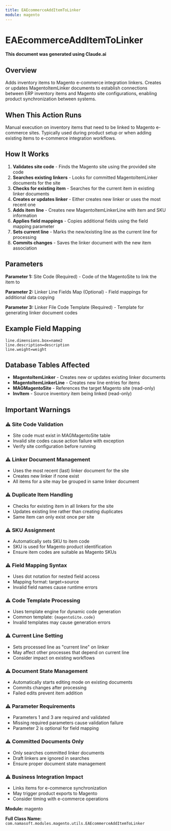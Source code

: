 ```yaml
---
title: EAEcommerceAddItemToLinker
module: magento
---
```



<div class='entity-flows'>

# EAEcommerceAddItemToLinker

**This document was generated using Claude.ai**

## Overview

Adds inventory items to Magento e-commerce integration linkers. Creates or updates MagentoItemLinker documents to establish connections between ERP inventory items and Magento site configurations, enabling product synchronization between systems.

## When This Action Runs

Manual execution on inventory items that need to be linked to Magento e-commerce sites. Typically used during product setup or when adding existing items to e-commerce integration workflows.

## How It Works

1. **Validates site code** - Finds the Magento site using the provided site code
2. **Searches existing linkers** - Looks for committed MagentoItemLinker documents for the site
3. **Checks for existing item** - Searches for the current item in existing linker documents
4. **Creates or updates linker** - Either creates new linker or uses the most recent one
5. **Adds item line** - Creates new MagentoItemLinkerLine with item and SKU information
6. **Applies field mappings** - Copies additional fields using the field mapping parameter
7. **Sets current line** - Marks the new/existing line as the current line for processing
8. **Commits changes** - Saves the linker document with the new item association

## Parameters

**Parameter 1:** Site Code (Required) - Code of the MagentoSite to link the item to

**Parameter 2:** Linker Line Fields Map (Optional) - Field mappings for additional data copying

**Parameter 3:** Linker File Code Template (Required) - Template for generating linker document codes

## Example Field Mapping

```
line.dimensions.box=name2
line.description=description
line.weight=weight
```

## Database Tables Affected

- **MagentoItemLinker** - Creates new or updates existing linker documents
- **MagentoItemLinkerLine** - Creates new line entries for items
- **MAGMagentoSite** - References the target Magento site (read-only)
- **InvItem** - Source inventory item being linked (read-only)

## Important Warnings

### ⚠️ Site Code Validation
- Site code must exist in MAGMagentoSite table
- Invalid site codes cause action failure with exception
- Verify site configuration before running

### ⚠️ Linker Document Management
- Uses the most recent (last) linker document for the site
- Creates new linker if none exist
- All items for a site may be grouped in same linker document

### ⚠️ Duplicate Item Handling
- Checks for existing item in all linkers for the site
- Updates existing line rather than creating duplicates
- Same item can only exist once per site

### ⚠️ SKU Assignment
- Automatically sets SKU to item code
- SKU is used for Magento product identification
- Ensure item codes are suitable as Magento SKUs

### ⚠️ Field Mapping Syntax
- Uses dot notation for nested field access
- Mapping format: target=source
- Invalid field names cause runtime errors

### ⚠️ Code Template Processing
- Uses template engine for dynamic code generation
- Common template: `{magentoSite.code}`
- Invalid templates may cause generation errors

### ⚠️ Current Line Setting
- Sets processed line as "current line" on linker
- May affect other processes that depend on current line
- Consider impact on existing workflows

### ⚠️ Document State Management
- Automatically starts editing mode on existing documents
- Commits changes after processing
- Failed edits prevent item addition

### ⚠️ Parameter Requirements
- Parameters 1 and 3 are required and validated
- Missing required parameters cause validation failure
- Parameter 2 is optional for field mapping

### ⚠️ Committed Documents Only
- Only searches committed linker documents
- Draft linkers are ignored in searches
- Ensure proper document state management

### ⚠️ Business Integration Impact
- Links items for e-commerce synchronization
- May trigger product exports to Magento
- Consider timing with e-commerce operations

**Module:** magento

**Full Class Name:** `com.namasoft.modules.magento.utils.EAEcommerceAddItemToLinker`


</div>